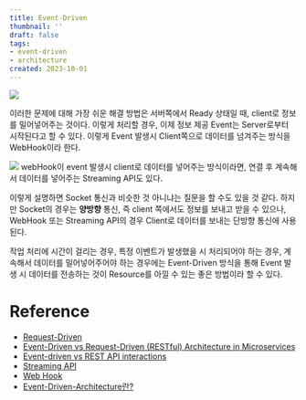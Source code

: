 ```yaml
---
title: Event-Driven
thumbnail: ''
draft: false
tags:
- event-driven
- architecture
created: 2023-10-01
---
```


![](TechTalks_13_EventDriven_RequestDriven_2.png)

이러한 문제에 대해 가장 쉬운 해결 방법은 서버쪽에서 Ready 상태일 때, client로 정보를 밀어넣어주는 것이다. 이렇게 처리할 경우, 이제 정보 제공 Event는 Server로부터 시작된다고 할 수 있다. 이렇게 Event 발생시 Client쪽으로 데이터를 넘겨주는 방식을 WebHook이라 한다. 

![](TechTalks_13_EventDriven_RequestDriven_3.png)
webHook이 event 발생시 client로 데이터를 넣어주는 방식이라면, 연결 후 계속해서 데이터를 넣어주는 Streaming API도 있다.

이렇게 설명하면 Socket 통신과 비슷한 것 아니냐는 질문을 할 수도 있을 것 같다. 하지만 Socket의 경우는 **양방향** 통신, 즉 client 쪽에서도 정보를 보내고 받을 수 있으나, WebHook 또는 Streaming API의 경우 Client로 데이터를 보내는 단방향 통신에 사용된다. 

작업 처리에 시간이 걸리는 경우, 특정 이벤트가 발생했을 시 처리되어야 하는 경우, 계속해서 데이터를 밀어넣어주어야 하는 경우에는 Event-Driven 방식을 통해 Event 발생 시 데이터를 전송하는 것이 Resource를 아낄 수 있는 좋은 방법이라 할 수 있다.

# Reference

* [Request-Driven](Request-Driven.md)
* [Event-Driven vs Request-Driven (RESTful) Architecture in Microservices](https://www.techtalksbyanvita.com/post/event-driven-vs-request-driven-rest-architecture)
* [Event-driven vs REST API interactions](https://blog.axway.com/amplify-products/api-management/event-driven-vs-rest-api-interactions)
* [Streaming API](https://developer.mozilla.org/ko/docs/Web/API/Streams_API)
* [Web Hook](https://en.wikipedia.org/wiki/Webhook)
* [Event-Driven-Architecture란?](https://jaehun2841.github.io/2019/06/23/2019-06-23-event-driven-architecture/#Event-Driven-%EB%9E%80)
